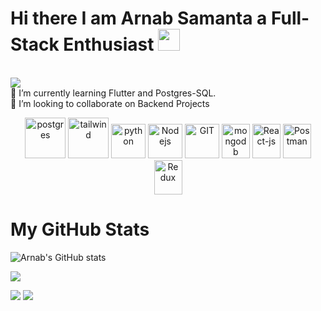 # Hi there I am Arnab Samanta a Full-Stack Enthusiast <img src="https://github.com/TheDudeThatCode/TheDudeThatCode/blob/master/Assets/Hi.gif" width="35" />
<br><img src="https://user-images.githubusercontent.com/57105611/210224861-db9f86fa-76c4-4b09-85ba-e3908b91d4ee.gif"><br>🔭 I’m currently learning Flutter and Postgres-SQL.<br>👯 I’m looking to collaborate on Backend  Projects<br>

<p align="center">
      <img src="https://www.vectorlogo.zone/logos/postgresql/postgresql-icon.svg" alt="postgres" width="65" height="65" />
      <img src="https://www.vectorlogo.zone/logos/tailwindcss/tailwindcss-icon.svg" alt="tailwind" width="65" height="65"/> 
      <img src="https://www.vectorlogo.zone/logos/python/python-icon.svg" alt="python" width="55" height="55"/>
      <img src="https://www.vectorlogo.zone/logos/nodejs/nodejs-icon.svg" alt="Nodejs" width="55" height="55"/>
      <img src="https://www.vectorlogo.zone/logos/git-scm/git-scm-icon.svg" alt="GIT" width="55" height="55"/> 
      <img src="https://www.vectorlogo.zone/logos/mongodb/mongodb-icon.svg" alt="mongodb" width="45" height="55"/>
      <img src="https://www.vectorlogo.zone/logos/reactjs/reactjs-icon.svg" alt="React-js" width="45" height="55"/>
      <img src="https://www.vectorlogo.zone/logos/getpostman/getpostman-icon.svg" alt="Postman" width="45" height="55"/>
      <img src="https://www.vectorlogo.zone/logos/js_redux/js_redux-icon.svg" alt="Redux" width="45" height="55"/>
       </p>

  # My GitHub Stats

![Arnab's GitHub stats](https://github-readme-stats.vercel.app/api?username=arnb-smnta&show=reviews,discussions_started,discussions_answered,prs_merged,prs_merged_percentage)

![](https://github-readme-streak-stats.herokuapp.com/?user=arnb-smnta&theme=dark&hide_border=false)

![](https://github-readme-stats.vercel.app/api/top-langs/?username=arnb-smnta&theme=dark&hide_border=false&include_all_commits=true&count_private=true&layout=compact)
![](https://github-profile-trophy.vercel.app/?username=arnb-smnta&theme=chalk&no-frame=false&no-bg=true&margin-w=4)
